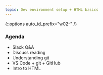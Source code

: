 ```yaml
---
topic: Dev environment setup + HTML basics
---
```


{::options auto_id_prefix="w02-" /}
<!-- {: .aside-wrapper}
<span class="highlighter">
[W02 Slides](files/w02.min.pdf){:target="_blank"} (PDF, 875 KB)
</span> -->

### Agenda

- Slack Q&A
- Discuss reading
- Understanding git
- VS Code + git + GitHub
- Intro to HTML

<!-- ### Activities

### Homework

https://gist.github.com/angeliquejw/b3885856a671975033ea213c34b977fa
 -->
